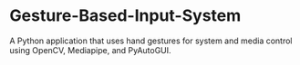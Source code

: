 # Gesture-Based-Input-System
A Python application that uses hand gestures for system and media control using OpenCV, Mediapipe, and PyAutoGUI.
